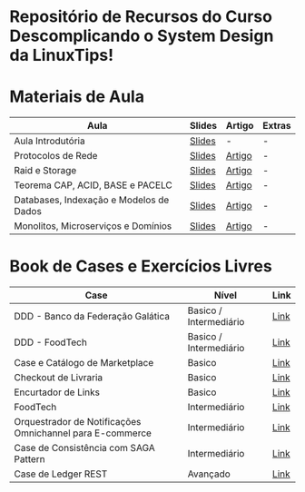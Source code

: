 # Repositório de Recursos do Curso Descomplicando o System Design da LinuxTips! 


# Materiais de Aula

| Aula                                      | Slides                                                                                                                                     | Artigo                                                                                      | Extras |
|-------------------------------------------|--------------------------------------------------------------------------------------------------------------------------------------------|---------------------------------------------------------------------------------------------|--------|
| Aula Introdutória                         | [Slides](https://docs.google.com/presentation/d/1Pgz-9VYD-IangDEfvdt-ztaKhSAjMLqq00A1tluf4AM/edit?usp=drive_link)                          | -                                                                                           | -      |
| Protocolos de Rede                        | [Slides](https://docs.google.com/presentation/d/1yKxfR3ZzDpFw-FtnilhLvdKhHKVVJqVUtsi4BvMaUeI/edit?usp=drive_link)                         | [Artigo](https://fidelissauro.dev/protocolos-de-rede/)                                      | -      |
| Raid e Storage                            | [Slides](https://docs.google.com/presentation/d/1UdhlYqsDCg3aGrpby1Gg1W3NhxFl8euia7jRjwF46aY/edit?usp=drive_link)                         | [Artigo](https://fidelissauro.dev/storage/)                                                 | -      |
| Teorema CAP, ACID, BASE e PACELC          | [Slides](https://docs.google.com/presentation/d/1vN_Ls9l0OT0babRJHrqO109O1MEXX4voOI1j9qbL5mA/edit?usp=drive_link)                         | [Artigo](https://fidelissauro.dev/teorema-cap/)                                             | -      |
| Databases, Indexação e Modelos de Dados   | [Slides](https://docs.google.com/presentation/d/1m7KH8I6O-XBlxcSahNXwN9karKU6vN-jZXl4D8jZcgE/edit?usp=drive_link)                         | [Artigo](https://fidelissauro.dev/databases/)                                               | -      |
| Monolitos, Microserviços e Domínios       | [Slides](https://docs.google.com/presentation/d/1jXQ5mPBDYjWg7imHVf50eDz0YYWcSi_d9MHtRUqfZMQ/edit?usp=drive_link)                         | [Artigo](https://fidelissauro.dev/monolitos-microservicos/)                                 | -      |


# Book de Cases e Exercícios Livres 


| Case | Nível | Link |
|------|-------|------|
| DDD - Banco da Federação Galática | Basico / Intermediário | [Link](/cases/BASICO_DDD_BANCO_FEDERACAO_GALATICA.md) |
| DDD - FoodTech | Basico / Intermediário | [Link](/cases/BASICO_DDD_FOODTECH.md) |
| Case e Catálogo de Marketplace | Basico | [Link](/cases/BASICO_CATALOGO.md) | 
| Checkout de Livraria | Basico | [Link](/cases/BASICO_CHECKOUT_LIVRARIA.md) |
| Encurtador de Links | Basico | [Link](/cases/BASICO_ENCURTADOR_DE_LINKS.md) |
| FoodTech | Intermediário | [Link](/cases/INTERMEDIARIO_DELIVERY.md) |
| Orquestrador de Notificações Omnichannel para E-commerce | Intermediário | [Link](/cases/INTERMEDIARIO_OMNI_CHANNEL.md) |
| Case de Consistência com SAGA Pattern | Intermediário | [Link](/cases/INTERMEDIARIO_SAGA.md) |
| Case de Ledger REST | Avançado | [Link](/cases/AVANCADO_LEDGER_REST.md) |